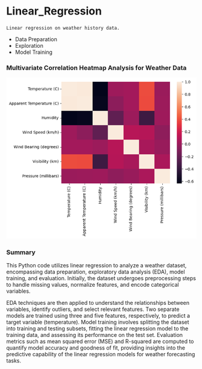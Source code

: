 # Linear_Regression
    Linear regression on weather history data.

- Data Preparation
- Exploration
- Model Training

### Multivariate Correlation Heatmap Analysis for Weather Data

![Heat Map](Heatmap.png)

### Summary

This Python code utilizes linear regression to analyze a weather dataset, encompassing data preparation, exploratory data analysis (EDA), model training, and evaluation. Initially, the dataset undergoes preprocessing steps to handle missing values, normalize features, and encode categorical variables.  


EDA techniques are then applied to understand the relationships between variables, identify outliers, and select relevant features. Two separate models are trained using three and five features, respectively, to predict a target variable (temperature). Model training involves splitting the dataset into training and testing subsets, fitting the linear regression model to the training data, and assessing its performance on the test set. Evaluation metrics such as mean squared error (MSE) and R-squared are computed to quantify model accuracy and goodness of fit, providing insights into the predictive capability of the linear regression models for weather forecasting tasks.
